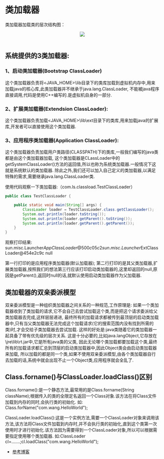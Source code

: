 # 类加载器

类加载器加载类的层次结构图：
<div align="center"> <img src="../pics/类加载器层级结构.png"/> </div><br>

## 系统提供的3类加载器:
### 1、启动类加载器(Bootstrap ClassLoader)
这个类加载器负责将<JAVA_HOME>\lib目录下的类库加载到虚拟机内存中,用来加载java的核心库,此类加载器并不继承于java.lang.ClassLoader,
不能被java程序直接调用,代码是使用C++编写的.是虚拟机自身的一部分.

### 2、扩展类加载器(Extendsion ClassLoader):
这个类加载器负责加载<JAVA_HOME>\lib\ext目录下的类库,用来加载java的扩展库,开发者可以直接使用这个类加载器.

### 3、应用程序类加载器(Application ClassLoader):
这个类加载器负责加载用户类路径(CLASSPATH)下的类库,一般我们编写的java类都是由这个类加载器加载,
这个类加载器是CLassLoader中的getSystemClassLoader()方法的返回值,所以也称为系统类加载器.一般情况下这就是系统默认的类加载器.
除此之外,我们还可以加入自己定义的类加载器,以满足特殊的需求,需要继承java.lang.ClassLoader类.


使用代码观察一下类加载器:（com.ls.classload.TestClassLoader）

```java
public class TestClassLoader {

    public static void main(String[] args) {
        ClassLoader loader = TestClassLoader.class.getClassLoader();
        System.out.println(loader.toString());
        System.out.println(loader.getParent().toString());
        System.out.println(loader.getParent().getParent());
    }
}
```


观察打印结果:
sun.misc.Launcher$AppClassLoader@500c05c2
sun.misc.Launcher$ExtClassLoader@454e2c9c
null

第一行打印的是应用程序类加载器(默认加载器);
第二行打印的是其父类加载器,扩展类加载器,按照我们的想法第三行应该打印启动类加载器的,这里却返回的null,原因是getParent(),返回时null的话,就默认使用启动类加载器作为父加载器.

## 类加载器的双亲委派模型
双亲委派模型是一种组织类加载器之间关系的一种规范,工作原理是:
如果一个类加载器收到了类加载的请求,它不会自己去尝试加载这个类,而是把这个请求委派给父类加载器去完成,这样层层递进,
最终所有的加载请求都被传到最顶层的启动类加载器中,只有当父类加载器无法完成这个加载请求(它的搜索范围内没有找到所需的类)时,才会交给子类加载器去尝试加载.
这样的好处是:java类随着它的类加载器一起具备了带有优先级的层次关系.
这是十分必要的,比如java.langObject,它存放在\jre\lib\rt.jar中,它是所有java类的父类,
因此无论哪个类加载都要加载这个类,最终所有的加载请求都汇总到顶层的启动类加载器中,因此Object类会由启动类加载器来加载,
所以加载的都是同一个类,如果不使用双亲委派模型,由各个类加载器自行去加载的话,系统中就会出现不止一个Object类,应用程序就会全乱了.

## Class.forname()与ClassLoader.loadClass()区别
Class.forname():是一个静态方法,最常用的是Class.forname(String className);根据传入的类的全限定名返回一个Class对象.该方法在将Class文件加载到内存的同时,会执行类的初始化.
如: Class.forName("com.wang.HelloWorld");

ClassLoader.loadClass():这是一个实例方法,需要一个ClassLoader对象来调用该方法,该方法将Class文件加载到内存时,并不会执行类的初始化,直到这个类第一次使用时才进行初始化.该方法因为需要得到一个ClassLoader对象,所以可以根据需要指定使用哪个类加载器.
如:ClassLoader cl=.......;cl.loadClass("com.wang.HelloWorld");


- [参考博客](https://www.cnblogs.com/fingerboy/p/5456371.html)